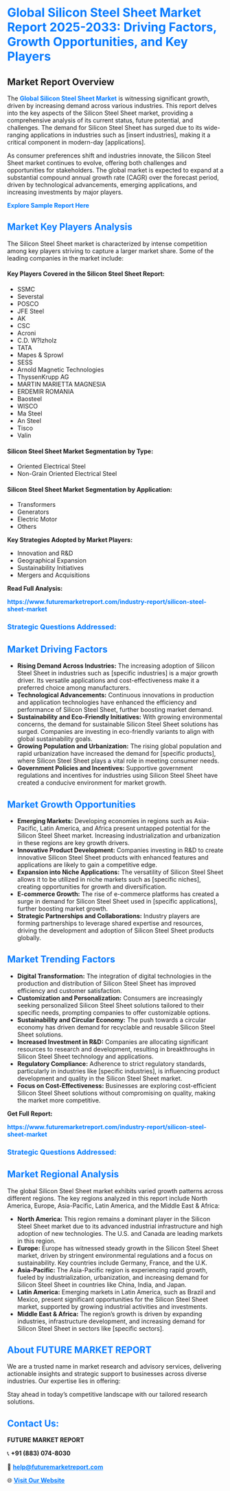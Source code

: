 <h1 style="color: #007BFF;">Global Silicon Steel Sheet Market Report 2025-2033: Driving Factors, Growth Opportunities, and Key Players</h1>

<section id="overview">
<h2>Market Report Overview</h2>
<p>The <a href="https://www.futuremarketreport.com/industry-report/silicon-steel-sheet-market" style="color: #007BFF; text-decoration: none;"><strong>Global Silicon Steel Sheet Market</strong></a> is witnessing significant growth, driven by increasing demand across various industries. This report delves into the key aspects of the Silicon Steel Sheet market, providing a comprehensive analysis of its current status, future potential, and challenges. The demand for Silicon Steel Sheet has surged due to its wide-ranging applications in industries such as [insert industries], making it a critical component in modern-day [applications].</p>
<p>As consumer preferences shift and industries innovate, the Silicon Steel Sheet market continues to evolve, offering both challenges and opportunities for stakeholders. The global market is expected to expand at a substantial compound annual growth rate (CAGR) over the forecast period, driven by technological advancements, emerging applications, and increasing investments by major players.</p>
</section>

<section id="overview">
<p><a href="https://www.futuremarketreport.com/request-sample/reportId=85681" style="color: #007BFF; text-decoration: none;"><strong>Explore Sample Report Here</strong></a></p>
</section>

<section id="key-players">
<h2 style="color: #007BFF;">Market Key Players Analysis</h2>
<p>The Silicon Steel Sheet market is characterized by intense competition among key players striving to capture a larger market share. Some of the leading companies in the market include:</p>
<h4>Key Players Covered in the Silicon Steel Sheet Report:</h4>
<ul><li>SSMC</li><li>Severstal</li><li>POSCO</li><li>JFE Steel</li><li>AK</li><li>CSC</li><li>Acroni</li><li>C.D. W?lzholz</li><li>TATA</li><li>Mapes &amp; Sprowl</li><li>SESS</li><li>Arnold Magnetic Technologies</li><li>ThyssenKrupp AG</li><li>MARTIN MARIETTA MAGNESIA</li><li>ERDEMIR ROMANIA</li><li>Baosteel</li><li>WISCO</li><li>Ma Steel</li><li>An Steel</li><li>Tisco</li><li>Valin</li></ul>
<h4>Silicon Steel Sheet Market Segmentation by Type:</h4>
<ul><li>Oriented Electrical Steel</li><li>Non-Grain Oriented Electrical Steel</li></ul>

<h4>Silicon Steel Sheet Market Segmentation by Application:</h4>
<ul><li>Transformers</li><li>Generators</li><li>Electric Motor</li><li>Others</li></ul>
<p><strong>Key Strategies Adopted by Market Players:</strong></p>
<ul>
<li>Innovation and R&D</li>
<li>Geographical Expansion</li>
<li>Sustainability Initiatives</li>
<li>Mergers and Acquisitions</li>
</ul>
</section>

<section>
<p><strong>Read Full Analysis: </strong></p><a href="https://www.futuremarketreport.com/industry-report/silicon-steel-sheet-market" style="color: #007BFF; text-decoration: none;"><strong>https://www.futuremarketreport.com/industry-report/silicon-steel-sheet-market</strong></a>
<h3 style="color: #007BFF;">Strategic Questions Addressed:</h3>
</section>

<section id="driving-factors">
<h2 style="color: #007BFF;">Market Driving Factors</h2>
<ul>
<li><strong>Rising Demand Across Industries:</strong> The increasing adoption of Silicon Steel Sheet in industries such as [specific industries] is a major growth driver. Its versatile applications and cost-effectiveness make it a preferred choice among manufacturers.</li>
<li><strong>Technological Advancements:</strong> Continuous innovations in production and application technologies have enhanced the efficiency and performance of Silicon Steel Sheet, further boosting market demand.</li>
<li><strong>Sustainability and Eco-Friendly Initiatives:</strong> With growing environmental concerns, the demand for sustainable Silicon Steel Sheet solutions has surged. Companies are investing in eco-friendly variants to align with global sustainability goals.</li>
<li><strong>Growing Population and Urbanization:</strong> The rising global population and rapid urbanization have increased the demand for [specific products], where Silicon Steel Sheet plays a vital role in meeting consumer needs.</li>
<li><strong>Government Policies and Incentives:</strong> Supportive government regulations and incentives for industries using Silicon Steel Sheet have created a conducive environment for market growth.</li>
</ul>
</section>

<section id="growth-opportunities">
<h2 style="color: #007BFF;">Market Growth Opportunities</h2>
<ul>
<li><strong>Emerging Markets:</strong> Developing economies in regions such as Asia-Pacific, Latin America, and Africa present untapped potential for the Silicon Steel Sheet market. Increasing industrialization and urbanization in these regions are key growth drivers.</li>
<li><strong>Innovative Product Development:</strong> Companies investing in R&D to create innovative Silicon Steel Sheet products with enhanced features and applications are likely to gain a competitive edge.</li>
<li><strong>Expansion into Niche Applications:</strong> The versatility of Silicon Steel Sheet allows it to be utilized in niche markets such as [specific niches], creating opportunities for growth and diversification.</li>
<li><strong>E-commerce Growth:</strong> The rise of e-commerce platforms has created a surge in demand for Silicon Steel Sheet used in [specific applications], further boosting market growth.</li>
<li><strong>Strategic Partnerships and Collaborations:</strong> Industry players are forming partnerships to leverage shared expertise and resources, driving the development and adoption of Silicon Steel Sheet products globally.</li>
</ul>
</section>

<section id="trending-factors">
<h2 style="color: #007BFF;">Market Trending Factors</h2>
<ul>
<li><strong>Digital Transformation:</strong> The integration of digital technologies in the production and distribution of Silicon Steel Sheet has improved efficiency and customer satisfaction.</li>
<li><strong>Customization and Personalization:</strong> Consumers are increasingly seeking personalized Silicon Steel Sheet solutions tailored to their specific needs, prompting companies to offer customizable options.</li>
<li><strong>Sustainability and Circular Economy:</strong> The push towards a circular economy has driven demand for recyclable and reusable Silicon Steel Sheet solutions.</li>
<li><strong>Increased Investment in R&D:</strong> Companies are allocating significant resources to research and development, resulting in breakthroughs in Silicon Steel Sheet technology and applications.</li>
<li><strong>Regulatory Compliance:</strong> Adherence to strict regulatory standards, particularly in industries like [specific industries], is influencing product development and quality in the Silicon Steel Sheet market.</li>
<li><strong>Focus on Cost-Effectiveness:</strong> Businesses are exploring cost-efficient Silicon Steel Sheet solutions without compromising on quality, making the market more competitive.</li>
</ul>
</section>

<section>
<p><strong>Get Full Report: </strong></p><a href="https://www.futuremarketreport.com/industry-report/silicon-steel-sheet-market" style="color: #007BFF; text-decoration: none;"><strong>https://www.futuremarketreport.com/industry-report/silicon-steel-sheet-market</strong></a>
<h3 style="color: #007BFF;">Strategic Questions Addressed:</h3>
</section>


<section id="regional-analysis">
<h2 style="color: #007BFF;">Market Regional Analysis</h2>
<p>The global Silicon Steel Sheet market exhibits varied growth patterns across different regions. The key regions analyzed in this report include North America, Europe, Asia-Pacific, Latin America, and the Middle East & Africa:</p>
<ul>
<li><strong>North America:</strong> This region remains a dominant player in the Silicon Steel Sheet market due to its advanced industrial infrastructure and high adoption of new technologies. The U.S. and Canada are leading markets in this region.</li>
<li><strong>Europe:</strong> Europe has witnessed steady growth in the Silicon Steel Sheet market, driven by stringent environmental regulations and a focus on sustainability. Key countries include Germany, France, and the U.K.</li>
<li><strong>Asia-Pacific:</strong> The Asia-Pacific region is experiencing rapid growth, fueled by industrialization, urbanization, and increasing demand for Silicon Steel Sheet in countries like China, India, and Japan.</li>
<li><strong>Latin America:</strong> Emerging markets in Latin America, such as Brazil and Mexico, present significant opportunities for the Silicon Steel Sheet market, supported by growing industrial activities and investments.</li>
<li><strong>Middle East & Africa:</strong> The region’s growth is driven by expanding industries, infrastructure development, and increasing demand for Silicon Steel Sheet in sectors like [specific sectors].</li>
</ul>
</section>

<footer>
<h2 style="color: #007BFF;">About FUTURE MARKET REPORT</h2>
<p>We are a trusted name in market research and advisory services, delivering actionable insights and strategic support to businesses across diverse industries. Our expertise lies in offering:</p>

<p>Stay ahead in today’s competitive landscape with our tailored research solutions.</p>

<h2 style="color: #007BFF;">Contact Us:</h2>
<p><strong>FUTURE MARKET REPORT</strong></p>
<p>📞 <strong>+91 (883) 074-8030</strong></p>
<p>📧 <strong><a href="mailto:help@futuremarketreport.com" style="color: #007BFF;">help@futuremarketreport.com</a></strong></p>
<p>🌐 <strong><a href="https://www.futuremarketreport.com/" style="color: #007BFF;">Visit Our Website</a></strong></p>
</footer>